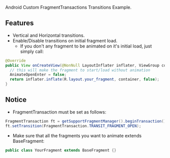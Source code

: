 Android Custom FragmentTransactions Transitions Example.

## Features
  - Vertical and Horizontal transitions.
  - Enable/Disable transitions on initial fragment load.
    - If you don't any fragment to be animated on it's initial load, just simply call:
```java
@Override
public View onCreateView(@NonNull LayoutInflater inflater, ViewGroup container, Bundle savedInstanceState) {
  // this will make the fragment to start/load without animation
  AnimateOpenEnter = false;
  return inflater.inflate(R.layout.your_fragment, container, false);
}
```
    
## Notice
  - FragmentTransaction must be set as follows:
```java
FragmentTransaction ft = getSupportFragmentManager().beginTransaction();
ft.setTransition(FragmentTransaction.TRANSIT_FRAGMENT_OPEN);
```  
  - Make sure that all the fragments you want to animate extends BaseFragment:
```java
public class YourFragment extends BaseFragment {}
```
